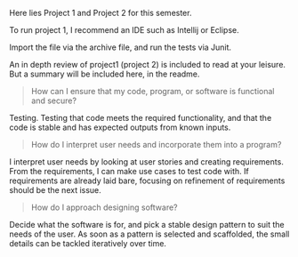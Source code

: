 
Here lies Project 1 and Project 2 for this semester.

To run project 1, I recommend an IDE such as Intellij or Eclipse.

Import the file via the archive file, and run the tests via Junit.

An in depth review of project1 (project 2) is included to read at your leisure. But a summary will be included here, in the readme.

>How can I ensure that my code, program, or software is functional and secure?

Testing. Testing that code meets the required functionality, and that the code is stable and has expected outputs
from known inputs.

>How do I interpret user needs and incorporate them into a program?

I interpret user needs by looking at user stories and creating requirements. From the requirements, I can make use
cases to test code with. If requirements are already laid bare, focusing on refinement of requirements should be the next issue.

>How do I approach designing software?

Decide what the software is for, and pick a stable design pattern to suit the needs of the user. As soon as a pattern is selected
and scaffolded, the small details can be tackled iteratively over time.
